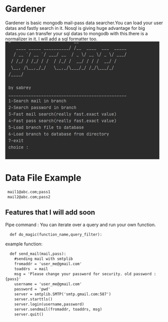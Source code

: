 # Gardener 

 Gardener is basic mongodb mail-pass data searcher.You can load your user datas and fastly search in it. Nosql is  giving huge advantage for  big datas.you can transfer your sql datas to mongodb with this.there is a normalizer in it. I will add a sql formatter too. 
 ![enter image description here](https://github.com/sabreys/gardener/blob/master/screen.PNG?raw=true)


# Data File Example

     mail1@abc.com;pass1
     mail2@abc.com;pass2

## Features that I will add soon

  Pipe command : You can iterate over a query and  run your own function.

      def do_magic(function_name,query_filter):
example function:

      
      def send_mail(mail,pass):
        #sending mail with smtplib
        fromaddr = 'user_me@gmail.com'
        toaddrs  = mail
        msg = 'Please change your password for security. old password : {pass}'
        username = 'user_me@gmail.com'
        password = 'pwd'
        server = smtplib.SMTP('smtp.gmail.com:587')
        server.starttls()
        server.login(username,password)
        server.sendmail(fromaddr, toaddrs, msg)
        server.quit()


        

        





